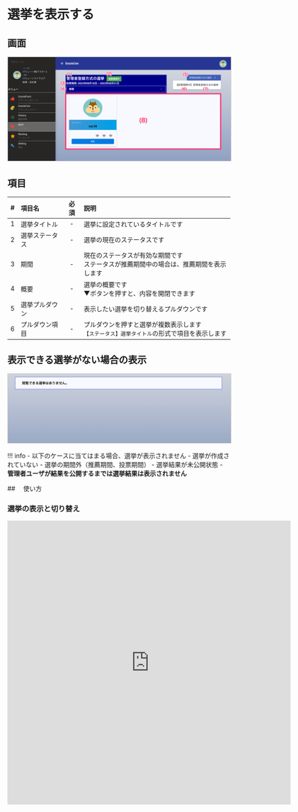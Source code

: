 # 選挙を表示する

## 画面

<a href="../../../images/mvp/11-1.png" data-lightbox="スクリーンショット" data-title="スクリーンショット">
    <img src="../../../images/mvp/11-1.png" style="border: solid 1px #ccc; width: 600px;" />
</a>

## 項目
|   #   | 項目名            | 必須  | 説明                                               |
| :---: | :---------------- | :---: | :------------------------------------------------- |
|   1   | 選挙タイトル |   -   | 選挙に設定されているタイトルです |
|   2   | 選挙ステータス |   -   | 選挙の現在のステータスです |
|   3   | 期間 |   -   | 現在のステータスが有効な期間です<br>ステータスが推薦期間中の場合は、推薦期間を表示します |
|   4   | 概要 |   -   | 選挙の概要です<br>▼ボタンを押すと、内容を開閉できます |
|   5   | 選挙プルダウン |   -   | 表示したい選挙を切り替えるプルダウンです |
|   6   | プルダウン項目 |   -   | プルダウンを押すと選挙が複数表示します<br>`【ステータス】選挙タイトル`の形式で項目を表示します |


## 表示できる選挙がない場合の表示

<a href="../../../images/mvp/11-2.png" data-lightbox="スクリーンショット" data-title="スクリーンショット">
    <img src="../../../images/mvp/11-2.png" style="border: solid 1px #ccc; width: 600px;" />
</a>

!!! info
    - 以下のケースに当てはまる場合、選挙が表示されません
        - 選挙が作成されていない
        - 選挙の期間外（推薦期間、投票期間）
        - 選挙結果が未公開状態
            - **管理者ユーザが結果を公開するまでは選挙結果は表示されません**


##　 使い方
### 選挙の表示と切り替え
<iframe src="https://scribehow.com/embed/__R8VeIDLlT8-btpnVgGAOhw" width="640" height="640" allowfullscreen frameborder="0"></iframe>
